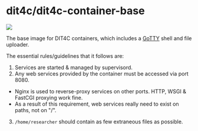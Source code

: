dit4c/dit4c-container-base
===============================

[![](https://badge.imagelayers.io/dit4c/dit4c-container-base:latest.svg)](https://imagelayers.io/?images=dit4c/dit4c-container-base:latest)

The base image for DIT4C containers, which includes a [GoTTY][gotty] shell and file uploader.

The essential rules/guidelines that it follows are:

1. Services are started & managed by supervisord.
2. Any web services provided by the container must be accessed via port 8080.
  * Nginx is used to reverse-proxy services on other ports. HTTP, WSGI & FastCGI proxying work fine.
  * As a result of this requirement, web services really need to exist on paths, not on "/".
3. `/home/researcher` should contain as few extraneous files as possible.

[gotty]: https://github.com/yudai/gotty

